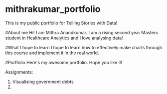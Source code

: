 # mithrakumar_portfolio
This is my public portfolio for Telling Stories with Data!

#About me
Hi! I am Mithra Anandkumar. I am a rising second year Masters student in Healthcare Analytics and I love analysing data!

#What I hope to learn
I hope to learn how to effectively make charts through this course and implement it in the real world.

#Portfolio
Here's my awesome portfolio. Hope you like it!

Assignments:

1. Visualising government debts 
2. 
